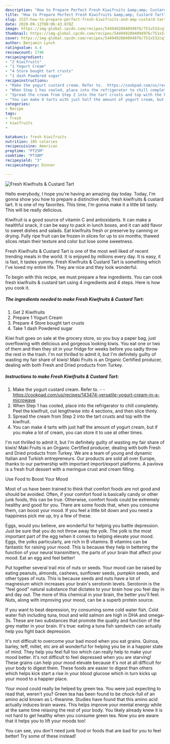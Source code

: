 ```yaml
---
description: "How to Prepare Perfect Fresh Kiwifruits &amp;amp; Custard Tart"
title: "How to Prepare Perfect Fresh Kiwifruits &amp;amp; Custard Tart"
slug: 1537-how-to-prepare-perfect-fresh-kiwifruits-and-amp-custard-tart
date: 2020-09-12T00:06:43.878Z
image: https://img-global.cpcdn.com/recipes/5449492884094976/751x532cq70/fresh-kiwifruits-custard-tart-recipe-main-photo.jpg
thumbnail: https://img-global.cpcdn.com/recipes/5449492884094976/751x532cq70/fresh-kiwifruits-custard-tart-recipe-main-photo.jpg
cover: https://img-global.cpcdn.com/recipes/5449492884094976/751x532cq70/fresh-kiwifruits-custard-tart-recipe-main-photo.jpg
author: Benjamin Lynch
ratingvalue: 4.4
reviewcount: 1746
recipeingredient:
- "2 Kiwifruits"
- "1 Yogurt Cream"
- "4 Store bought tart crusts"
- "1 dash Powdered sugar"
recipeinstructions:
- "Make the yogurt custard cream. Refer to.  https://cookpad.com/us/recipes/143474-versatile-yogurt-cream-in-a-microwave"
- "When Step 1 has cooled, place into the refrigerator to chill completely. Peel the kiwifruit, cut lengthwise into 4 sections, and then slice thinly."
- "Spread the cream from Step 2 into the tart crusts and top with the kiwifruit."
- "You can make 4 tarts with just half the amount of yogurt cream, but if you make a lot of cream, you can store it to use at other times."
categories:
- Recipe
tags:
- fresh
- kiwifruits
- 

katakunci: fresh kiwifruits  
nutrition: 105 calories
recipecuisine: American
preptime: "PT25M"
cooktime: "PT38M"
recipeyield: "3"
recipecategory: Dinner

---
```



![Fresh Kiwifruits &amp; Custard Tart](https://img-global.cpcdn.com/recipes/5449492884094976/751x532cq70/fresh-kiwifruits-custard-tart-recipe-main-photo.jpg)

Hello everybody, I hope you're having an amazing day today. Today, I'm gonna show you how to prepare a distinctive dish, fresh kiwifruits &amp; custard tart. It is one of my favorites. This time, I'm gonna make it a little bit tasty. This will be really delicious.

Kiwifruit is a good source of vitamin C and antioxidants. It can make a healthful snack, it can be easy to pack in lunch boxes, and it can add flavor to sweet dishes and salads. Eat kiwifruits fresh or preserve by canning or drying. Fully ripe fruit can be frozen in slices for up to six months; thawed slices retain their texture and color but lose some sweetness.

Fresh Kiwifruits &amp; Custard Tart is one of the most well liked of recent trending meals in the world. It is enjoyed by millions every day. It is easy, it is fast, it tastes yummy. Fresh Kiwifruits &amp; Custard Tart is something which I've loved my entire life. They are nice and they look wonderful.


To begin with this recipe, we must prepare a few ingredients. You can cook fresh kiwifruits &amp; custard tart using 4 ingredients and 4 steps. Here is how you cook it.

<!--inarticleads1-->

##### The ingredients needed to make Fresh Kiwifruits &amp; Custard Tart:

1. Get 2 Kiwifruits
1. Prepare 1 Yogurt Cream
1. Prepare 4 Store bought tart crusts
1. Take 1 dash Powdered sugar


Kiwi fruit goes on sale at the grocery store, so you buy a paper bag, just overflowing with delicious and gorgeous looking kiwis. You eat one or two of them and then they sit in your fridge for weeks before you sadly throw the rest in the trash. I&#39;m not thrilled to admit it, but I&#39;m definitely guilty of wasting my fair share of kiwis! Maki Fruits is an Organic Certified producer, dealing with both Fresh and Dried products from Turkey. 

<!--inarticleads2-->

##### Instructions to make Fresh Kiwifruits &amp; Custard Tart:

1. Make the yogurt custard cream. Refer to. -  - https://cookpad.com/us/recipes/143474-versatile-yogurt-cream-in-a-microwave
1. When Step 1 has cooled, place into the refrigerator to chill completely. Peel the kiwifruit, cut lengthwise into 4 sections, and then slice thinly.
1. Spread the cream from Step 2 into the tart crusts and top with the kiwifruit.
1. You can make 4 tarts with just half the amount of yogurt cream, but if you make a lot of cream, you can store it to use at other times.


I&#39;m not thrilled to admit it, but I&#39;m definitely guilty of wasting my fair share of kiwis! Maki Fruits is an Organic Certified producer, dealing with both Fresh and Dried products from Turkey. We are a team of young and dynamic Italian and Turkish entrepreneurs. Our products are sold all over Europe, thanks to our partnership with important import/export platforms. A pavlova is a fresh fruit dessert with a meringue crust and cream filling. 

Use Food to Boost Your Mood


Most of us have been trained to think that comfort foods are not good and should be avoided. Often, if your comfort food is basically candy or other junk foods, this can be true. Otherwise, comfort foods could be extremely healthy and good for you. There are some foods that, when you consume them, can boost your mood. If you feel a little bit down and you need a happiness pick me up, try a few of these.

Eggs, would you believe, are wonderful for helping you battle depression. Just be sure that you do not throw away the yolk. The yolk is the most important part of the egg iwhen it comes to helping elevate your mood. Eggs, the yolks particularly, are rich in B vitamins. B vitamins can be fantastic for raising your mood. This is because they help in bettering the function of your neural transmitters, the parts of your brain that affect your mood. Eat an egg and feel better!

Put together several trail mix of nuts or seeds. Your mood can be raised by eating peanuts, almonds, cashews, sunflower seeds, pumpkin seeds, and other types of nuts. This is because seeds and nuts have a lot of magnesium which increases your brain's serotonin levels. Serotonin is the "feel good" natural substance that dictates to your brain how you feel day in and day out. The more of this chemical in your brain, the better you'll feel. Nuts, along with improving your mood, can be a superb protein source.

If you want to beat depression, try consuming some cold water fish. Cold water fish including tuna, trout and wild salmon are high in DHA and omega-3s. These are two substances that promote the quality and function of the grey matter in your brain. It's true: eating a tuna fish sandwich can actually help you fight back depression. 

It's not difficult to overcome your bad mood when you eat grains. Quinoa, barley, teff, millet, etc are all wonderful for helping you be in a happier state of mind. They help you feel full too which can really help to make your mood better. It's not difficult to feel depressed when you are starving! These grains can help your mood elevate because it's not at all difficult for your body to digest them. These foods are easier to digest than others which helps kick start a rise in your blood glucose which in turn kicks up your mood to a happier place.

Your mood could really be helped by green tea. You were just expecting to read that, weren't you? Green tea has been found to be chock-full of an amino acid known as L-theanine. Studies have found that this amino acid actually induces brain waves. This helps improve your mental energy while at the same time relaxing the rest of your body. You likely already knew it is not hard to get healthy when you consume green tea. Now you are aware that it helps you to lift your moods too!

You can see, you don't need junk food or foods that are bad for you to feel better! Try some of these instead!

